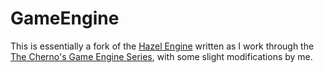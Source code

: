 # GameEngine

This is essentially a fork of the [Hazel Engine](https://github.com/TheCherno/Hazel) written as I work through the [The Cherno's Game Engine Series](https://www.youtube.com/user/TheChernoProject), with some slight modifications by me.